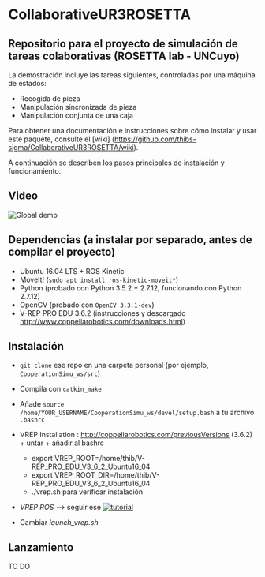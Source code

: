 # CollaborativeUR3ROSETTA

## Repositorio para el proyecto de simulación de tareas colaborativas (ROSETTA lab - UNCuyo)

La demostración incluye las tareas siguientes, controladas por una máquina de estados:

- Recogida de pieza
- Manipulación sincronizada de pieza
- Manipulación conjunta de una caja

Para obtener una documentación e instrucciones sobre cómo instalar y usar este paquete, consulte el [wiki] (https://github.com/thibs-sigma/CollaborativeUR3ROSETTA/wiki).

A continuación se describen los pasos principales de instalación y funcionamiento.

## Video

![Global demo](04global_demo.gif)

<!-- [![Watch the video]()](https://youtu.be/jia6zDLpsHE) -->


## Dependencias (a instalar por separado, antes de compilar el proyecto)

- Ubuntu 16.04 LTS + ROS Kinetic
- MoveIt! (`sudo apt install ros-kinetic-moveit*`)
- Python (probado con Python 3.5.2 + 2.7.12, funcionando con Python 2.7.12)
- OpenCV (probado con `OpenCV 3.3.1-dev`)
- V-REP PRO EDU 3.6.2 (instrucciones y descargado http://www.coppeliarobotics.com/downloads.html)

## Instalación

- `git clone` ese repo en una carpeta personal (por ejemplo, `CooperationSimu_ws/src`)
- Compila con `catkin_make`
- Añade `source /home/YOUR_USERNAME/CooperationSimu_ws/devel/setup.bash` a tu archivo `.bashrc`

- VREP Installation : http://coppeliarobotics.com/previousVersions (3.6.2) + untar + añadir al bashrc
  - export VREP_ROOT=/home/thib/V-REP_PRO_EDU_V3_6_2_Ubuntu16_04
  - export VREP_ROOT_DIR=/home/thib/V-REP_PRO_EDU_V3_6_2_Ubuntu16_04
  - ./vrep.sh para verificar instalación
- *VREP ROS* --> seguir ese [![tutorial]()](http://www.coppeliarobotics.com/helpFiles/en/ros1Tutorial.htm)
- Cambiar *launch_vrep.sh*

## Lanzamiento

TO DO
